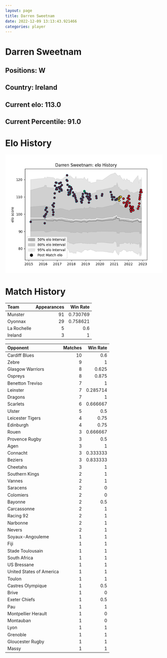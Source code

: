 ```yaml
---  
layout: page  
title: Darren Sweetnam  
date: 2022-12-09 13:13:43.921466  
categories: player  
---
```

# Darren Sweetnam

## Positions: W

## Country: Ireland

## Current elo: 113.0

## Current Percentile: 91.0

# Elo History


![elo history](history_DarrenSweetnam.png)
# Match History


| Team        |   Appearances |   Win Rate |
|:------------|--------------:|-----------:|
| Munster     |            91 |   0.730769 |
| Oyonnax     |            29 |   0.758621 |
| La Rochelle |             5 |   0.6      |
| Ireland     |             3 |   1        |

| Opponent                 |   Matches |   Win Rate |
|:-------------------------|----------:|-----------:|
| Cardiff Blues            |        10 |   0.6      |
| Zebre                    |         9 |   1        |
| Glasgow Warriors         |         8 |   0.625    |
| Ospreys                  |         8 |   0.875    |
| Benetton Treviso         |         7 |   1        |
| Leinster                 |         7 |   0.285714 |
| Dragons                  |         7 |   1        |
| Scarlets                 |         6 |   0.666667 |
| Ulster                   |         5 |   0.5      |
| Leicester Tigers         |         4 |   0.75     |
| Edinburgh                |         4 |   0.75     |
| Rouen                    |         3 |   0.666667 |
| Provence Rugby           |         3 |   0.5      |
| Agen                     |         3 |   1        |
| Connacht                 |         3 |   0.333333 |
| Beziers                  |         3 |   0.833333 |
| Cheetahs                 |         3 |   1        |
| Southern Kings           |         2 |   1        |
| Vannes                   |         2 |   1        |
| Saracens                 |         2 |   0        |
| Colomiers                |         2 |   0        |
| Bayonne                  |         2 |   0.5      |
| Carcassonne              |         2 |   1        |
| Racing 92                |         2 |   1        |
| Narbonne                 |         2 |   1        |
| Nevers                   |         2 |   1        |
| Soyaux-Angouleme         |         1 |   1        |
| Fiji                     |         1 |   1        |
| Stade Toulousain         |         1 |   1        |
| South Africa             |         1 |   1        |
| US Bressane              |         1 |   1        |
| United States of America |         1 |   1        |
| Toulon                   |         1 |   1        |
| Castres Olympique        |         1 |   0.5      |
| Brive                    |         1 |   0        |
| Exeter Chiefs            |         1 |   0.5      |
| Pau                      |         1 |   1        |
| Montpellier Herault      |         1 |   0        |
| Montauban                |         1 |   0        |
| Lyon                     |         1 |   1        |
| Grenoble                 |         1 |   1        |
| Gloucester Rugby         |         1 |   1        |
| Massy                    |         1 |   1        |